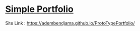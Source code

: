 # [Simple Portfolio](https://adembendjama.github.io/ProtoTypePortfolio/)
Site Link : https://adembendjama.github.io/ProtoTypePortfolio/
